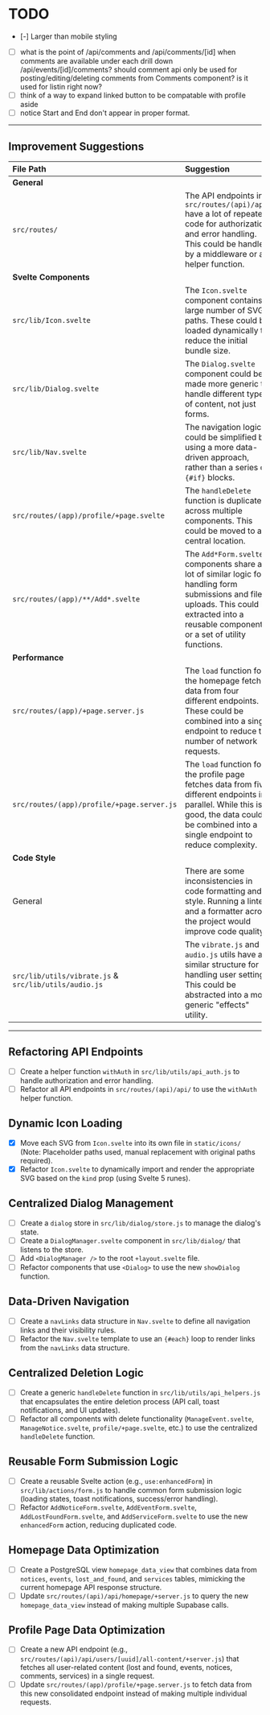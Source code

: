 # TODO

- [-] Larger than mobile styling
- [ ] what is the point of /api/comments and /api/comments/[id] when comments are available under each drill down /api/events/[id]/comments? should comment api only be used for posting/editing/deleting comments from Comments component? is it used for listin right now?
- [ ] think of a way to expand linked button to be compatable with profile aside
- [ ] notice Start and End don't appear in proper format.

---

## Improvement Suggestions

| File Path | Suggestion | Priority |
| :--- | :--- | :--- |
| **General** |
| `src/routes/` | The API endpoints in `src/routes/(api)/api/` have a lot of repeated code for authorization and error handling. This could be handled by a middleware or a helper function. | High |
| **Svelte Components** |
| `src/lib/Icon.svelte` | The `Icon.svelte` component contains a large number of SVG paths. These could be loaded dynamically to reduce the initial bundle size. | Medium |
| `src/lib/Dialog.svelte` | The `Dialog.svelte` component could be made more generic to handle different types of content, not just forms. | Low |
| `src/lib/Nav.svelte` | The navigation logic could be simplified by using a more data-driven approach, rather than a series of `{#if}` blocks. | Medium |
| `src/routes/(app)/profile/+page.svelte` | The `handleDelete` function is duplicated across multiple components. This could be moved to a central location. | High |
| `src/routes/(app)/**/Add*.svelte` | The `Add*Form.svelte` components share a lot of similar logic for handling form submissions and file uploads. This could be extracted into a reusable component or a set of utility functions. | High |
| **Performance** |
| `src/routes/(app)/+page.server.js` | The `load` function for the homepage fetches data from four different endpoints. These could be combined into a single endpoint to reduce the number of network requests. | High |
| `src/routes/(app)/profile/+page.server.js` | The `load` function for the profile page fetches data from five different endpoints in parallel. While this is good, the data could be combined into a single endpoint to reduce complexity. | Medium |
| **Code Style** |
| General | There are some inconsistencies in code formatting and style. Running a linter and a formatter across the project would improve code quality. | Low |
| `src/lib/utils/vibrate.js` & `src/lib/utils/audio.js` | The `vibrate.js` and `audio.js` utils have a similar structure for handling user settings. This could be abstracted into a more generic "effects" utility. | Low |

---

## Refactoring API Endpoints

- [ ] Create a helper function `withAuth` in `src/lib/utils/api_auth.js` to handle authorization and error handling.
- [ ] Refactor all API endpoints in `src/routes/(api)/api/` to use the `withAuth` helper function.

## Dynamic Icon Loading

- [x] Move each SVG from `Icon.svelte` into its own file in `static/icons/` (Note: Placeholder paths used, manual replacement with original paths required).
- [x] Refactor `Icon.svelte` to dynamically import and render the appropriate SVG based on the `kind` prop (using Svelte 5 runes).

## Centralized Dialog Management

- [ ] Create a `dialog` store in `src/lib/dialog/store.js` to manage the dialog's state.
- [ ] Create a `DialogManager.svelte` component in `src/lib/dialog/` that listens to the store.
- [ ] Add `<DialogManager />` to the root `+layout.svelte` file.
- [ ] Refactor components that use `<Dialog>` to use the new `showDialog` function.

## Data-Driven Navigation

- [ ] Create a `navLinks` data structure in `Nav.svelte` to define all navigation links and their visibility rules.
- [ ] Refactor the `Nav.svelte` template to use an `{#each}` loop to render links from the `navLinks` data structure.

## Centralized Deletion Logic

- [ ] Create a generic `handleDelete` function in `src/lib/utils/api_helpers.js` that encapsulates the entire deletion process (API call, toast notifications, and UI updates).
- [ ] Refactor all components with delete functionality (`ManageEvent.svelte`, `ManageNotice.svelte`, `profile/+page.svelte`, etc.) to use the centralized `handleDelete` function.

## Reusable Form Submission Logic

- [ ] Create a reusable Svelte action (e.g., `use:enhancedForm`) in `src/lib/actions/form.js` to handle common form submission logic (loading states, toast notifications, success/error handling).
- [ ] Refactor `AddNoticeForm.svelte`, `AddEventForm.svelte`, `AddLostFoundForm.svelte`, and `AddServiceForm.svelte` to use the new `enhancedForm` action, reducing duplicated code.

## Homepage Data Optimization

- [ ] Create a PostgreSQL view `homepage_data_view` that combines data from `notices`, `events`, `lost_and_found`, and `services` tables, mimicking the current homepage API response structure.
- [ ] Update `src/routes/(api)/api/homepage/+server.js` to query the new `homepage_data_view` instead of making multiple Supabase calls.

## Profile Page Data Optimization

- [ ] Create a new API endpoint (e.g., `src/routes/(api)/api/users/[uuid]/all-content/+server.js`) that fetches all user-related content (lost and found, events, notices, comments, services) in a single request.
- [ ] Update `src/routes/(app)/profile/+page.server.js` to fetch data from this new consolidated endpoint instead of making multiple individual requests.
